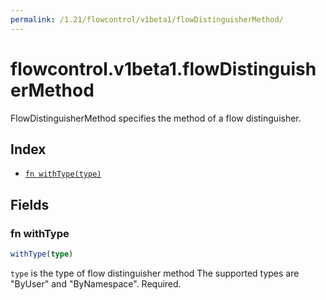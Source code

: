 ```yaml
---
permalink: /1.21/flowcontrol/v1beta1/flowDistinguisherMethod/
---
```


# flowcontrol.v1beta1.flowDistinguisherMethod

FlowDistinguisherMethod specifies the method of a flow distinguisher.

## Index

* [`fn withType(type)`](#fn-withtype)

## Fields

### fn withType

```ts
withType(type)
```

`type` is the type of flow distinguisher method The supported types are "ByUser" and "ByNamespace". Required.